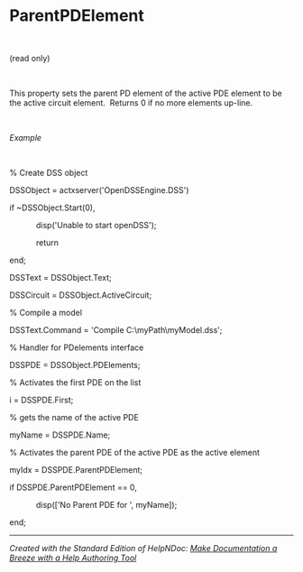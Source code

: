 # ParentPDElement

&nbsp;

(read only)

&nbsp;

This property sets the parent PD element of the active PDE element to be the active circuit element.&nbsp; Returns 0 if no more elements up-line.

&nbsp;

*Example*

&nbsp;

% Create DSS object

DSSObject = actxserver('OpenDSSEngine.DSS')

if ~DSSObject.Start(0),

&nbsp; &nbsp; &nbsp; &nbsp; &nbsp; &nbsp; disp('Unable to start openDSS');

&nbsp; &nbsp; &nbsp; &nbsp; &nbsp; &nbsp; return

end;

DSSText = DSSObject.Text;

DSSCircuit = DSSObject.ActiveCircuit;

% Compile a model &nbsp; &nbsp;

DSSText.Command = 'Compile C:\\myPath\\myModel.dss';

% Handler for PDelements interface

DSSPDE = DSSObject.PDElements;

% Activates the first PDE on the list

i = DSSPDE.First;

% gets the name of the active PDE

myName = DSSPDE.Name;

% Activates the parent PDE of the active PDE as the active element

myIdx = DSSPDE.ParentPDElement;

if DSSPDE.ParentPDElement == 0,

&nbsp; &nbsp; &nbsp; &nbsp; &nbsp; &nbsp; disp(\['No Parent PDE for ', myName\]);

end;

***
_Created with the Standard Edition of HelpNDoc: [Make Documentation a Breeze with a Help Authoring Tool](<https://www.helpndoc.com/news-and-articles/2022-09-27-why-use-a-help-authoring-tool-instead-of-microsoft-word-to-produce-high-quality-documentation/>)_
